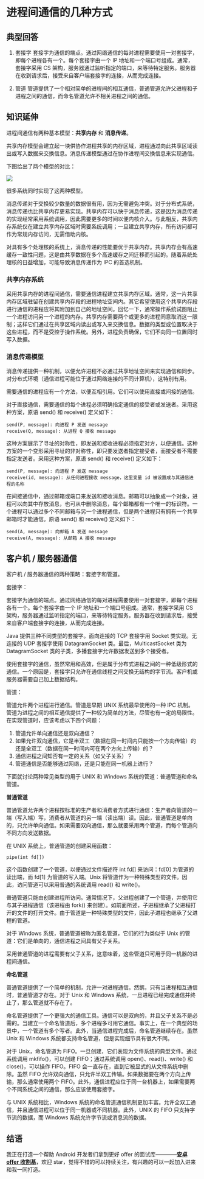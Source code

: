 # 进程间通信的几种方式

## 典型回答

1. 套接字
套接字为通信的端点。通过网络通信的每对进程需要使用一对套接字，即每个进程各有一个。每个套接字由一个 IP 地址和一个端口号组成。通常，套接字采用 CS 架构，服务器通过监听指定的端口，来等待特定服务。服务器在收到请求后，接受来自客户端套接字的连接，从而完成连接。

2. 管道
管道提供了一个相对简单的进程间的相互通信，普通管道允许父进程和子进程之间的通信，而命名管道允许不相关进程之间的通信。

## 知识延伸

进程间通信有两种基本模型：**共享内存** 和 **消息传递**。

共享内存模型会建立起一块供协作进程共享的内存区域，进程通过向此共享区域读出或写入数据来交换信息。消息传递模型通过在协作进程间交换信息来实现通信。

下图给出了两个模型的对比：

![](http://ww1.sinaimg.cn/mw690/b75b8776ly1gage4sa3btg20ex09hmx5.gif)

很多系统同时实现了这两种模型。

消息传递对于交换较少数量的数据很有用，因为无需避免冲突。对于分布式系统，消息传递也比共享内存更易实现。共享内存可以快于消息传递，这是因为消息传递的实现经常采用系统调用，因此需要更多的时间以便内核介入。与此相反，共享内存系统仅在建立共享内存区域时需要系统调用；一旦建立共享内存，所有访问都可作为常规内存访问，无需借助内核。

对具有多个处理核的系统上，消息传递的性能要优于共享内存。共享内存会有高速缓存一致性问题，这是由共享数据在多个高速缓存之间迁移而引起的。随着系统处理核的日益增加，可能导致消息传递作为 IPC 的首选机制。

### 共享内存系统

采用共享内存的进程间通信，需要通信进程建立共享内存区域。通常，这一片共享内存区域驻留在创建共享内存段的进程地址空间内。其它希望使用这个共享内存段进行通信的进程应将其附加到自己的地址空间。回忆一下，通常操作系统试图阻止一个进程访问另一个进程的内存。共享内存需要两个或更多的进程同意取消这一限制；这样它们通过在共享区域内读出或写入来交换信息。数据的类型或位置取决于这些进程，而不是受控于操作系统。另外，进程负责确保，它们不向同一位置同时写入数据。

### 消息传递模型

消息传递提供一种机制，以便允许进程不必通过共享地址空间来实现通信和同步。对分布式环境（通信进程可能位于通过网络连接的不同计算机），这特别有用。

需要通信的进程应有一个方法，以便互相引用。它们可以使用直接或间接的通信。

对于直接通信，需要通信的每个进程必须明确指定通信的接受者或发送者。采用这种方案，原语 send() 和 receive() 定义如下：

```
send(P, message): 向进程 P 发送 message
receive(Q, message): 从进程 Q 接收 message
```

这种方案展示了寻址的对称性，即发送和接收进程必须指定对方，以便通信。这种方案的一个变形采用寻址的非对称性，即只要发送者指定接受者，而接受者不需要指定发送者。采用这种方案，原语 send() 和 receive() 定义如下：

```
send(P, message): 向进程 P 发送 message
receive(id, message): 从任何进程接收 message，这里变量 id 被设置成与其通信进程的名称
```

在间接通信中，通过邮箱或端口来发送和接收消息。邮箱可以抽象成一个对象，进程可以向其中存放消息，也可从中删除消息，每个邮箱都有一个唯一的标识符。一个进程可以通过多个不同邮箱与另一个进程通信，但是两个进程只有拥有一个共享邮箱时才能通信。原语 send() 和 receive() 定义如下：

```
send(A, message): 向邮箱 A 发送 message
receive(A, message): 从邮箱 A 接收 message
```

## 客户机 / 服务器通信

客户机 / 服务器通信的两种策略：套接字和管道。

套接字：

套接字为通信的端点。通过网络通信的每对进程需要使用一对套接字，即每个进程各有一个。每个套接字由一个 IP 地址和一个端口号组成。通常，套接字采用 CS 架构，服务器通过监听指定的端口，来等待特定服务。服务器在收到请求后，接受来自客户端套接字的连接，从而完成连接。

Java 提供三种不同类型的套接字。面向连接的 TCP 套接字用 Socket 类实现。无连接的 UDP 套接字使用 DatagramSocket 类。最后，MulticastSocket 类为 DatagramSocket 类的子类，多播套接字允许数据发送到多个接受者。

使用套接字的通信，虽然常用和高效，但是属于分布式进程之间的一种低级形式的通信。一个原因是，套接字只允许在通信线程之间交换无结构的字节流。客户机或服务器需要自己加上数据结构。

管道：

管道允许两个进程进行通信。管道是早期 UNIX 系统最早使用的一种 IPC 机制。管道为进程之间的相互通信提供了一种较为简单的方法，尽管也有一定的局限性。在实现管道时，应该考虑以下四个问题：

1. 管道允许单向通信还是双向通信？
2. 如果允许双向通信，它是半双工（数据在同一时间内只能按一个方向传输）的还是全双工（数据在同一时间内可在两个方向上传输）的？
3. 通信进程之间知否有一定的关系（如父子关系）？
4. 管道通信是否能够通过网络，还是只能在同一机器上进行？

下面就讨论两种常见类型的用于 UNIX 和 Windows 系统的管道：普通管道和命名管道。

**普通管道**

普通管道允许两个进程按标准的生产者和消费者方式进行通信：生产者向管道的一端（写入端）写，消费者从管道的另一端（读出端）读。因此，普通管道是单向的，只允许单向通信。如果需要双向通信，那么就要采用两个管道，而每个管道向不同方向发送数据。

在 UNIX 系统上，普通管道的创建采用函数：

```
pipe(int fd[])
```

这个函数创建了一个管道，以便通过文件描述符 int fd[] 来访问：fd[0] 为管道的读出端，而 fd[1] 为管道的写入端。Unix 将管道作为一种特殊类型的文件。因此，访问管道可以采用普通的系统调用 read() 和 write()。

普通管道只能由创建进程所访问。通常情况下，父进程创建了一个管道，并使用它与其子进程通信（该进程由 fork() 来创建）。如前面所述，子进程继承了父进程打开的文件的打开文件。由于管道是一种特殊类型的文件，因此子进程也继承了父进程的管道。

对于 Windows 系统，普通管道被称为匿名管道，它们的行为类似于 Unix 的管道：它们是单向的，通信进程之间具有父子关系。

采用普通管道的进程需要有父子关系，这意味着，这些管道只可用于同一机器的进程间通信。

**命名管道**

普通管道提供了一个简单的机制，允许一对进程通信。然鹅，只有当进程相互通信时，普通管道才存在。对于 Unix 和 Windows 系统，一旦进程已经完成通信并终止了，那么管道就不存在了。

命名管道提供了一个更强大的通信工具。通信可以是双向的，并且父子关系不是必需的。当建立一个命名管道后，多个进程多可用它通信。事实上，在一个典型的场景中，一个管道有多个写者。此外，当通信进程完成后，命名管道继续存在。虽然 Unix 和 Windows 系统都支持命名管道，但是实现细节具有很大不同。

对于 Unix，命名管道为 FIFO。一旦创建，它们表现为文件系统的典型文件。通过系统调用 mkfifo()，可以创建 FIFO；通过系统调用 open()、read()、write() 和 close()，可以操作 FIFO。FIFO 会一直存在，直到它被显式的从文件系统中删除。虽然 FIFO 允许双向通信，只允许半双工传输。如果数据要在两个方向上传输，那么通常使用两个 FIFO。此外，通信进程应位于同一台机器上，如果需要两个不同系统之间的通信，那么应该使用套接字。

与 UNIX 系统相比，Windows 系统的命名管道通信机制更加丰富。允许全双工通信，并且通信进程可以位于同一机器或不同机器。此外，UNIX 的 FIFO 只支持字节流的数据，而 Windows 系统允许字节流或消息流的数据。


## 结语

我正在打造一个帮助 Android 开发者们拿到更好 offer 的面试库————**[安卓 offer 收割基](https://github.com/Blankj/AndroidOfferKiller)**，欢迎 star，觉得不错的可以持续关注，有兴趣的可以一起加入进来和我一同打造。